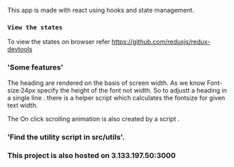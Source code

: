This app is made with react using hooks and state management.
### `View the states`
To view the states on browser refer https://github.com/reduxjs/redux-devtools

### 'Some features'
The heading are rendered on the basis of screen width. As we know Font-size:24px specify the height of the font not width. So to adjustt a heading in a single line . there is a helper script which calculates the fontsize for given text width.

The On click scrolling animation is also created by a script . 

### 'Find the utility script in src/utils'.

### This project is also hosted on 3.133.197.50:3000
